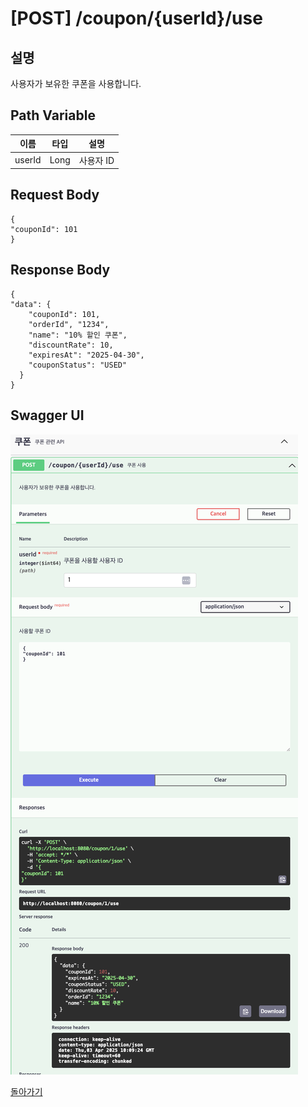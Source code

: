 # [POST] /coupon/{userId}/use

## 설명
사용자가 보유한 쿠폰을 사용합니다.

## Path Variable

| 이름     | 타입   | 설명         |
|----------|--------|--------------|
| userId   | Long   | 사용자 ID    |

## Request Body
```
{
"couponId": 101
}
```
## Response Body
```
{
"data": {
    "couponId": 101,
    "orderId", "1234",
    "name": "10% 할인 쿠폰",
    "discountRate": 10,
    "expiresAt": "2025-04-30",
    "couponStatus": "USED"
  }
}
```
## Swagger UI

![Swagger UI](./use-coupon-ui.png)

[돌아가기](../../README.md)